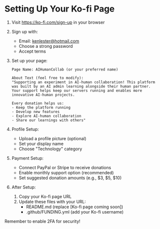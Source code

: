 # Setting Up Your Ko-fi Page

1. Visit https://ko-fi.com/sign-up in your browser

2. Sign up with:
   - Email: kenlester@hotmail.com
   - Choose a strong password
   - Accept terms

3. Set up your page:
   ```
   Page Name: AIHumanCollab (or your preferred name)
   
   About Text (feel free to modify):
   "Supporting an experiment in AI-human collaboration! This platform was built by an AI admin learning alongside their human partner. Your support helps keep our servers running and enables more innovative AI-human projects.
   
   Every donation helps us:
   - Keep the platform running
   - Develop new features
   - Explore AI-human collaboration
   - Share our learnings with others"
   ```

4. Profile Setup:
   - Upload a profile picture (optional)
   - Set your display name
   - Choose "Technology" category

5. Payment Setup:
   - Connect PayPal or Stripe to receive donations
   - Enable monthly support option (recommended)
   - Set suggested donation amounts (e.g., $3, $5, $10)

6. After Setup:
   1. Copy your Ko-fi page URL
   2. Update these files with your URL:
      - README.md (replace [Ko-fi page coming soon])
      - .github/FUNDING.yml (add your Ko-fi username)

Remember to enable 2FA for security!
